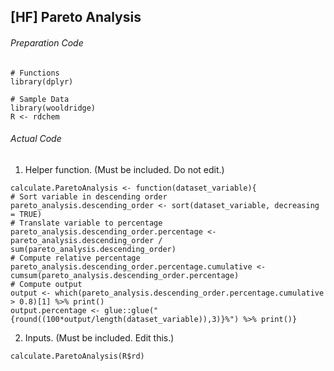 ## [HF] Pareto Analysis
###### Preparation Code
```
# Functions
library(dplyr)

# Sample Data
library(wooldridge)
R <- rdchem
```
###### Actual Code
1. Helper function. (Must be included. Do not edit.)
```
calculate.ParetoAnalysis <- function(dataset_variable){
# Sort variable in descending order
pareto_analysis.descending_order <- sort(dataset_variable, decreasing = TRUE)
# Translate variable to percentage
pareto_analysis.descending_order.percentage <- pareto_analysis.descending_order / sum(pareto_analysis.descending_order)
# Compute relative percentage
pareto_analysis.descending_order.percentage.cumulative <- cumsum(pareto_analysis.descending_order.percentage)
# Compute output
output <- which(pareto_analysis.descending_order.percentage.cumulative > 0.8)[1] %>% print()
output.percentage <- glue::glue("{round((100*output/length(dataset_variable)),3)}%") %>% print()}
```
2. Inputs. (Must be included. Edit this.)
```
calculate.ParetoAnalysis(R$rd)
```
